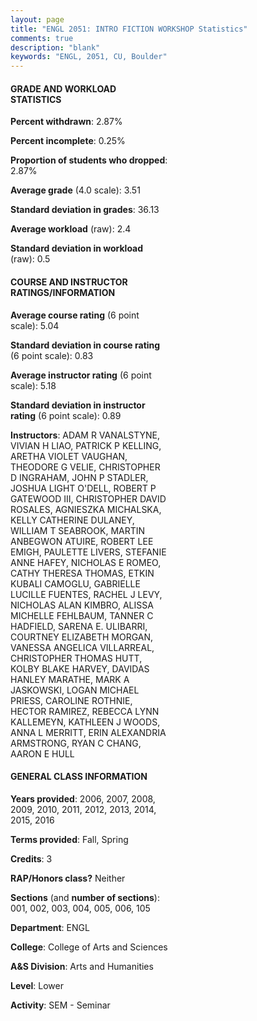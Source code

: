 ```yaml
---
layout: page
title: "ENGL 2051: INTRO FICTION WORKSHOP Statistics"
comments: true
description: "blank"
keywords: "ENGL, 2051, CU, Boulder"
--- 
```

<head>
<script src="https://ajax.googleapis.com/ajax/libs/jquery/2.1.3/jquery.min.js"></script>
<script src="https://dl.dropboxusercontent.com/s/pc42nxpaw1ea4o9/highcharts.js?dl=0"></script>
<!-- <script src="../assets/js/highcharts.js"></script> -->
<style type="text/css">@font-face {
	font-family: "Bebas Neue";
	src: url(https://www.filehosting.org/file/details/544349/BebasNeue%20Regular.otf) format("opentype");
	}
	h1.Bebas { 
		font-family: "Bebas Neue", Verdana, Tahoma;
	}
</style>
</head>
<body>
	<div id="container" style="float: right; width: 45%; height: 88%; margin-left: 2.5%; margin-right: 2.5%;"></div>
	<script language="JavaScript">
		$(document).ready(function() {
		var chart = {type: 'column'};
		var title = {text: 'Grade Distribution'};
		var xAxis = {categories: ['A','B','C','D','F'],crosshair: true};
		var yAxis = {min: 0,title: {text: 'Percentage'}};
		var tooltip = {headerFormat: '<center><b><span style="font-size:20px">{point.key}</span></b></center>',
		               pointFormat: '<td style="padding:0"><b>{point.y:.1f}%</b></td>',
		               footerFormat: '</table>',shared: true,useHTML: true};
		var plotOptions = {column: {pointPadding: 0.0,borderWidth: 0}};  
		var credits = {enabled: false};var series= [{name: 'Percent',data: [68.37,23.41,4.77,1.1,2.36,]}];
		var json = {};
		json.chart = chart;
		json.title = title;
		json.tooltip = tooltip;
		json.xAxis = xAxis;
		json.yAxis = yAxis;  
		json.series = series;
		json.plotOptions = plotOptions;  
		json.credits = credits;
		$('#container').highcharts(json);
	});
	</script>
</body>
			   
#### GRADE AND WORKLOAD STATISTICS

**Percent withdrawn**: 2.87%

**Percent incomplete**: 0.25%

**Proportion of students who dropped**: 2.87%

**Average grade** (4.0 scale): 3.51

**Standard deviation in grades**: 36.13

**Average workload** (raw): 2.4

**Standard deviation in workload** (raw): 0.5

#### COURSE AND INSTRUCTOR RATINGS/INFORMATION

**Average course rating** (6 point scale): 5.04

**Standard deviation in course rating** (6 point scale): 0.83

**Average instructor rating** (6 point scale): 5.18

**Standard deviation in instructor rating** (6 point scale): 0.89

**Instructors**: ADAM R VANALSTYNE, VIVIAN H LIAO, PATRICK P KELLING, ARETHA VIOLET VAUGHAN, THEODORE G VELIE, CHRISTOPHER D INGRAHAM, JOHN P STADLER, JOSHUA LIGHT O'DELL, ROBERT P GATEWOOD III, CHRISTOPHER DAVID ROSALES, AGNIESZKA MICHALSKA, KELLY CATHERINE DULANEY, WILLIAM T SEABROOK, MARTIN ANBEGWON ATUIRE, ROBERT LEE EMIGH, PAULETTE LIVERS, STEFANIE ANNE HAFEY, NICHOLAS E ROMEO, CATHY THERESA THOMAS, ETKIN KUBALI CAMOGLU, GABRIELLE LUCILLE FUENTES, RACHEL J LEVY, NICHOLAS ALAN KIMBRO, ALISSA MICHELLE FEHLBAUM, TANNER C HADFIELD, SARENA E. ULIBARRI, COURTNEY ELIZABETH MORGAN, VANESSA ANGELICA VILLARREAL, CHRISTOPHER THOMAS HUTT, KOLBY BLAKE HARVEY, DAVIDAS HANLEY MARATHE, MARK A JASKOWSKI, LOGAN MICHAEL PRIESS, CAROLINE ROTHNIE, HECTOR RAMIREZ, REBECCA LYNN KALLEMEYN, KATHLEEN J WOODS, ANNA L MERRITT, ERIN ALEXANDRIA ARMSTRONG, RYAN C CHANG, AARON E HULL

#### GENERAL CLASS INFORMATION

**Years provided**: 2006, 2007, 2008, 2009, 2010, 2011, 2012, 2013, 2014, 2015, 2016

**Terms provided**: Fall, Spring

**Credits**: 3

**RAP/Honors class?** Neither

**Sections** (and **number of sections**): 001, 002, 003, 004, 005, 006, 105

**Department**: ENGL

**College**: College of Arts and Sciences

**A&S Division**: Arts and Humanities

**Level**: Lower

**Activity**: SEM - Seminar